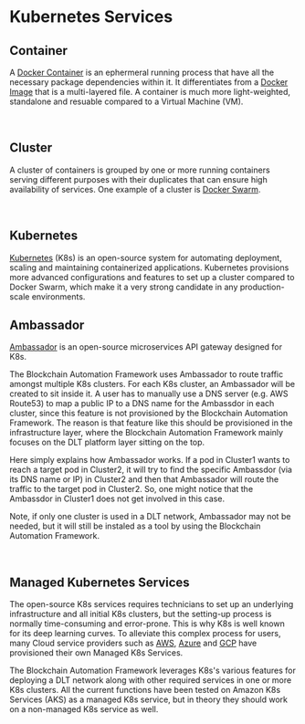 # **Kubernetes Services** 

## **Container**
A [Docker Container](https://www.docker.com/resources/what-container) is an ephermeral running process that have all the necessary package dependencies within it. It differentiates from a [Docker Image](https://docs.docker.com/v17.09/engine/userguide/storagedriver/imagesandcontainers/#images-and-layers) that is a multi-layered file. A container is much more light-weighted, standalone and resuable compared to a Virtual Machine (VM).  

<br>

## **Cluster**
A cluster of containers is grouped by one or more running containers serving different purposes with their duplicates that can ensure high availability of services. One example of a cluster is [Docker Swarm](https://docs.docker.com/engine/swarm/).

<br>

## **Kubernetes**
[Kubernetes](https://kubernetes.io) (K8s) is an open-source system for automating deployment, scaling and maintaining containerized applications. Kubernetes provisions more advanced configurations and features to set up a cluster compared to Docker Swarm, which make it a very strong candidate in any production-scale environments.

## **Ambassador**
[Ambassador](https://www.getambassador.io/about/why-ambassador/) is an open-source microservices API gateway designed for K8s.

The Blockchain Automation Framework uses Ambassador to route traffic amongst multiple K8s clusters. For each K8s cluster, an Ambassador will be created to sit inside it. A user has to manually use a DNS server (e.g. AWS Route53) to map a public IP to a DNS name for the Ambassdor in each cluster, since this feature is not provisioned by the Blockchain Automation Framework. The reason is that feature like this should be provisioned in the infrastructure layer, where the Blockchain Automation Framework mainly focuses on the DLT platform layer sitting on the top.

Here simply explains how Ambassador works. If a pod in Cluster1 wants to reach a target pod in Cluster2, it will try to find the specific Ambassdor (via its DNS name or IP) in Cluster2 and then that Ambassador will route the traffic to the target pod in Cluster2. So, one might notice that the Ambassdor in Cluster1 does not get involved in this case.

Note, if only one cluster is used in a DLT network, Ambassador may not be needed, but it will still be instaled as a tool by using the Blockchain Automation Framework.

<br>

## **Managed Kubernetes Services**
The open-source K8s services requires technicians to set up an underlying infrastructure and all initial K8s clusters, but the setting-up process is normally time-consuming and error-prone. This is why K8s is well known for its deep learning curves. To alleviate this complex process for users, many Cloud service providers such as [AWS](https://aws.amazon.com/eks/), [Azure](https://azure.microsoft.com/en-gb/services/kubernetes-service/) and [GCP](https://cloud.google.com/kubernetes-engine/) have provisioned their own Managed K8s Services.

The Blockchain Automation Framework leverages K8s's various features for deploying a DLT network along with other required services in one or more K8s clusters. All the current functions have been tested on Amazon K8s Services (AKS) as a managed K8s service, but in theory they should work on a non-managed K8s service as well.